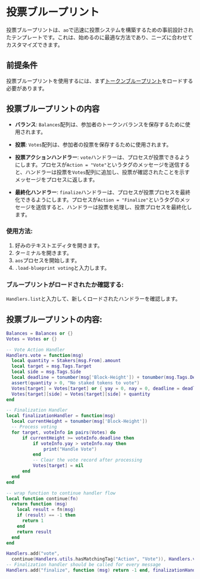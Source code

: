 # 投票ブループリント

投票ブループリントは、`ao`で迅速に投票システムを構築するための事前設計されたテンプレートです。これは、始めるのに最適な方法であり、ニーズに合わせてカスタマイズできます。

## 前提条件

投票ブループリントを使用するには、まず[トークンブループリント](./token.md)をロードする必要があります。

## 投票ブループリントの内容

- **バランス**: `Balances`配列は、参加者のトークンバランスを保存するために使用されます。

- **投票**: `Votes`配列は、参加者の投票を保存するために使用されます。

- **投票アクションハンドラー**: `vote`ハンドラーは、プロセスが投票できるようにします。プロセスが`Action = "Vote"`というタグのメッセージを送信すると、ハンドラーは投票を`Votes`配列に追加し、投票が確認されたことを示すメッセージをプロセスに返します。

- **最終化ハンドラー**: `finalize`ハンドラーは、プロセスが投票プロセスを最終化できるようにします。プロセスが`Action = "Finalize"`というタグのメッセージを送信すると、ハンドラーは投票を処理し、投票プロセスを最終化します。

### 使用方法:

1. 好みのテキストエディタを開きます。
2. ターミナルを開きます。
3. `aos`プロセスを開始します。
4. `.load-blueprint voting`と入力します。

### ブループリントがロードされたか確認する:

`Handlers.list`と入力して、新しくロードされたハンドラーを確認します。

## 投票ブループリントの内容:

<!-- # Voting Blueprint

The Voting Blueprint is a predesigned template that helps you quickly build a voting system in `ao`. It is a great way to get started and can be customized to fit your needs.

## Prerequisites

The Staking Blueprint requires the [Token Blueprint](./token.md) to be loaded, first.

## Unpacking the Voting Blueprint

- **Balances**: The `Balances` array is used to store the token balances of the participants.

- **Votes**: The `Votes` array is used to store the votes of the participants.

- **Vote Action Handler**: The `vote` handler allows processes to vote. When a process sends a message with the tag `Action = "Vote"`, the handler will add the vote to the `Votes` array and send a message back to the process confirming the vote.

- **Finalization Handler**: The `finalize` handler allows processes to finalize the voting process. When a process sends a message with the tag `Action = "Finalize"`, the handler will process the votes and finalize the voting process.

### How To Use:

1. Open your preferred text editor.
2. Open the Terminal.
3. Start your `aos` process.
4. Type in `.load-blueprint voting`

### Verify the Blueprint is Loaded:

Type in `Handlers.list` to see the newly loaded handlers.

## What's in the Voting Blueprint: -->

```lua
Balances = Balances or {}
Votes = Votes or {}

-- Vote Action Handler
Handlers.vote = function(msg)
  local quantity = Stakers[msg.From].amount
  local target = msg.Tags.Target
  local side = msg.Tags.Side
  local deadline = tonumber(msg['Block-Height']) + tonumber(msg.Tags.Deadline)
  assert(quantity > 0, "No staked tokens to vote")
  Votes[target] = Votes[target] or { yay = 0, nay = 0, deadline = deadline }
  Votes[target][side] = Votes[target][side] + quantity
end

-- Finalization Handler
local finalizationHandler = function(msg)
  local currentHeight = tonumber(msg['Block-Height'])
  -- Process voting
  for target, voteInfo in pairs(Votes) do
      if currentHeight >= voteInfo.deadline then
          if voteInfo.yay > voteInfo.nay then
              print("Handle Vote")
          end
          -- Clear the vote record after processing
          Votes[target] = nil
      end
  end
end

-- wrap function to continue handler flow
local function continue(fn)
  return function (msg)
    local result = fn(msg)
    if (result) == -1 then
      return 1
    end
    return result
  end
end

Handlers.add("vote",
  continue(Handlers.utils.hasMatchingTag("Action", "Vote")), Handlers.vote)
-- Finalization handler should be called for every message
Handlers.add("finalize", function (msg) return -1 end, finalizationHandler)
```
